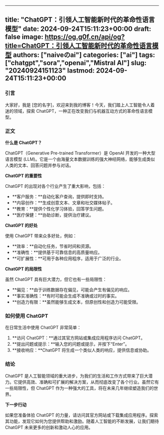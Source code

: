 
---
title: "ChatGPT：引领人工智能新时代的革命性语言模型"
date: 2024-09-24T15:11:23+00:00
draft: false
image: https://og.g0f.cn/api/og?title=ChatGPT：引领人工智能新时代的革命性语言模型
authors: ["naiveのai"]
categories: ["ai"]
tags: ["chatgpt","sora","openai","Mistral AI"]
slug: "20240924151123"
lastmod: 2024-09-24T15:11:23+00:00
---
### 引言

大家好，我是 [您的名字]，欢迎来到我的博客！今天，我们踏上人工智能令人着迷的领域，探索 ChatGPT，一种正在改变我们与机器互动方式的革命性语言模型。

### 正文

**什么是 ChatGPT？**

ChatGPT（Generative Pre-trained Transformer）是 OpenAI 开发的一种大型语言模型 (LLM)。它是一个由海量文本数据训练的强大神经网络，能够生成类似人类的文本、回答问题并参与对话。

**ChatGPT 的重要性**

ChatGPT 的出现对各个行业产生了重大影响，包括：

- **客户服务：**自动化客户查询，提供即时支持。
- **内容创作：**生成创意文本、文章和社交媒体帖子。
- **教育：**提供个性化学习体验，回答学生问题。
- **医疗保健：**协助诊断，提供治疗建议。

**ChatGPT 的好处**

使用 ChatGPT 带来众多好处，例如：

- **效率：**自动化任务，节省时间和资源。
- **准确性：**提供基于可靠信息的高质量响应。
- **可扩展性：**可用于各种应用程序，适用于广泛的行业。

**ChatGPT 的局限性**

虽然 ChatGPT 具有巨大潜力，但它也有一些局限性：

- **偏见：**由于训练数据存在偏见，可能会产生有偏见的响应。
- **事实准确性：**有时可能会生成不准确或过时的事实。
- **创造力有限：**虽然能够生成文本，但原创性和创造力可能受限。

### 如何使用 ChatGPT

在日常生活中使用 ChatGPT 非常简单：

1. **访问 ChatGPT：**通过其官方网站或集成应用程序访问 ChatGPT。
2. **提出问题或提示：**输入您的问题或提示，并按下“Enter”。
3. **接收响应：**ChatGPT 将生成一个类似人类的响应，提供信息或协助。

### 结论

ChatGPT 是人工智能领域的重大进步，为我们的生活和工作方式带来了巨大潜力。它提供高效、准确和可扩展的解决方案，从而彻底改变了各个行业。虽然它有一些局限性，但 ChatGPT 作为一种强大的工具，将在未来几年继续塑造我们的世界。

**下一步行动**

如果您准备体验 ChatGPT 的力量，请访问其官方网站或下载集成应用程序。探索其功能，发现它如何为您提供帮助和激励。随着人工智能的不断发展，让我们期待 ChatGPT 未来更多的创新和激动人心的应用。